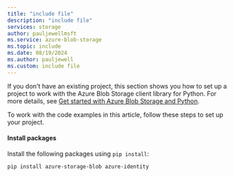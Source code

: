 ```yaml
---
title: "include file"
description: "include file"
services: storage
author: pauljewellmsft
ms.service: azure-blob-storage
ms.topic: include
ms.date: 08/19/2024
ms.author: pauljewell
ms.custom: include file
---
```


If you don't have an existing project, this section shows you how to set up a project to work with the Azure Blob Storage client library for Python. For more details, see [Get started with Azure Blob Storage and Python](../../articles/storage/blobs/storage-blob-python-get-started.md).

To work with the code examples in this article, follow these steps to set up your project.

#### Install packages

Install the following packages using `pip install`:

```console
pip install azure-storage-blob azure-identity
```

